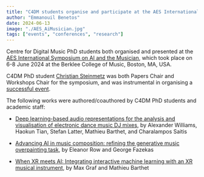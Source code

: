 ```yaml
---
title: "C4DM students organise and participate at the AES International Symposium on AI and the Musician"
author: "Emmanouil Benetos"
date: 2024-06-13
image: "./AES_AiMusician.jpg"
tags: ["events", "conferences", "research"]
---
```


Centre for Digital Music PhD students both organised and presented at the [AES International Symposium on AI and the Musician](https://aes2.org/events-calendar/aes-international-symposium-on-ai-and-the-musician/), which took place on 6-8 June 2024 at the Berklee College of Music, Boston, MA, USA.

C4DM PhD student [Christian Steinmetz](https://www.christiansteinmetz.com/) was both Papers Chair and Workshops Chair for the symposium, and was instrumental in organising a [successful event](https://www.linkedin.com/posts/akoretzky_music-musicproduction-audio-activity-7206806041240494080-D8kh/).

The following works were authored/coauthored by C4DM PhD students and academic staff:

* [Deep learning-based audio representations for the analysis and visualisation of electronic dance music DJ mixes](https://aes2024aisymposiumon.sched.com/event/1e14l/deep-learning-based-audio-representations-for-the-analysis-and-visualisation-of-electronic-dance-music-dj-mixes), by Alexander Williams, Haokun Tian, Stefan Latter, Mathieu Barthet, and Charalampos Saitis

* [Advancing AI in music composition: refining the generative music overpainting task](https://aes2024aisymposiumon.sched.com/event/1e14x/advancing-ai-in-music-composition-refining-the-generative-music-overpainting-task), by Eleanor Row and George Fazekas

* [When XR meets AI: Integrating interactive machine learning with an XR musical instrument](https://aes2024aisymposiumon.sched.com/event/1e150/when-xr-meets-ai-integrating-interactive-machine-learning-with-an-xr-musical-instrument), by Max Graf and Mathieu Barthet
